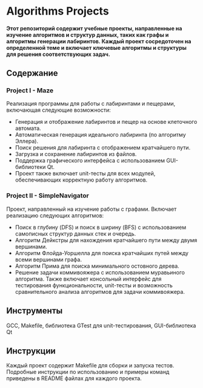 # Algorithms Projects
#### Этот репозиторий содержит учебные проекты, направленные на изучение алгоритмов и структур данных, таких как графы и алгоритмы генерации лабиринтов. Каждый проект сосредоточен на определенной теме и включает ключевые алгоритмы и структуры для решения соответствующих задач.

## Содержание
### Project I - Maze
Реализация программы для работы с лабиринтами и пещерами, включающая следующие возможности:

+ Генерация и отображение лабиринтов и пещер на основе клеточного автомата.
+ Автоматическая генерация идеального лабиринта (по алгоритму Эллера).
+ Поиск решения для лабиринта с отображением кратчайшего пути.
+ Загрузка и сохранение лабиринтов из файлов.
+ Поддержка графического интерфейса с использованием GUI-библиотеки Qt.
+ Проект также включает unit-тесты для всех модулей, обеспечивающих корректную работу алгоритмов.

### Project II - SimpleNavigator
Проект, направленный на изучение работы с графами. Включает реализацию следующих алгоритмов:

+ Поиск в глубину (DFS) и поиск в ширину (BFS) с использованием самописных структур данных стек и очередь.
+ Алгоритм Дейкстры для нахождения кратчайшего пути между двумя вершинами.
+ Алгоритм Флойда-Уоршелла для поиска кратчайших путей между всеми вершинами графа.
+ Алгоритм Прима для поиска минимального остовного дерева.
+ Решение задачи коммивояжера с использованием муравьиного алгоритма. Также включает консольный интерфейс для тестирования функциональности, unit-тесты и возможность сравнительного анализа алгоритмов для задачи коммивояжера.

## Инструменты
GCC, Makefile, библиотека GTest для unit-тестирования, GUI-библиотека Qt

## Инструкции
Каждый проект содержит Makefile для сборки и запуска тестов. Подробные инструкции по использованию и примеры команд приведены в README файлах для каждого проекта.

